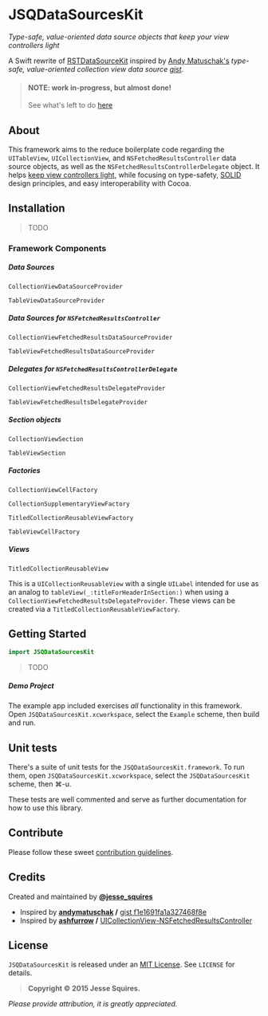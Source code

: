 # JSQDataSourcesKit

*Type-safe, value-oriented data source objects that keep your view controllers light*

A Swift rewrite of [RSTDataSourceKit](https://github.com/rosettastone/RSTDataSourceKit) inspired by [Andy Matuschak's](https://github.com/andymatuschak) *type-safe, value-oriented collection view data source [gist](https://gist.github.com/andymatuschak/f1e1691fa1a327468f8e)*. 

>#### NOTE: work in-progress, but almost done!
>
> See what's left to do [here](https://github.com/jessesquires/JSQDataSourcesKit/milestones/Release%201.0.0)

## About

This framework aims to the reduce boilerplate code regarding the `UITableView`, `UICollectionView`, and `NSFetchedResultsController` data source objects, as well as the `NSFetchedResultsControllerDelegate` object. It helps [keep view controllers light](http://www.objc.io/issue-1/), while focusing on type-safety, [SOLID](http://en.wikipedia.org/wiki/SOLID_(object-oriented_design)) design principles, and easy interoperability with Cocoa.

## Installation

> TODO

### Framework Components

##### Data Sources

`CollectionViewDataSourceProvider`

`TableViewDataSourceProvider`

##### Data Sources for `NSFetchedResultsController`

`CollectionViewFetchedResultsDataSourceProvider`

`TableViewFetchedResultsDataSourceProvider`

##### Delegates for `NSFetchedResultsControllerDelegate`

`CollectionViewFetchedResultsDelegateProvider`

`TableViewFetchedResultsDelegateProvider`

##### Section objects

`CollectionViewSection`

`TableViewSection`

##### Factories

`CollectionViewCellFactory`

`CollectionSupplementaryViewFactory`

`TitledCollectionReusableViewFactory`

`TableViewCellFactory`

##### Views

`TitledCollectionReusableView`

This is a `UICollectionReusableView` with a single `UILabel` intended for use as an analog to `tableView(_:titleForHeaderInSection:)` when using a `CollectionViewFetchedResultsDelegateProvider`. These views can be created via a `TitledCollectionReusableViewFactory`.

## Getting Started

````swift
import JSQDataSourcesKit
````
> TODO

##### Demo Project

The example app included exercises *all* functionality in this framework. Open `JSQDataSourcesKit.xcworkspace`, select the `Example` scheme, then build and run. 

## Unit tests

There's a suite of unit tests for the `JSQDataSourcesKit.framework`. To run them, open `JSQDataSourcesKit.xcworkspace`, select the `JSQDataSourcesKit` scheme, then &#x2318;-u.

These tests are well commented and serve as further documentation for how to use this library.

## Contribute

Please follow these sweet [contribution guidelines](https://github.com/jessesquires/HowToContribute).

## Credits

Created and maintained by [**@jesse_squires**](https://twitter.com/jesse_squires)

* Inspired by **[andymatuschak](https://github.com/andymatuschak) /** [gist f1e1691fa1a327468f8e](https://gist.github.com/andymatuschak/f1e1691fa1a327468f8e)
* Inspired by **[ashfurrow](https://github.com/ashfurrow) /** [UICollectionView-NSFetchedResultsController](https://github.com/ashfurrow/UICollectionView-NSFetchedResultsController)



## License

`JSQDataSourcesKit` is released under an [MIT License][mitLink]. See `LICENSE` for details.

>**Copyright &copy; 2015 Jesse Squires.**

*Please provide attribution, it is greatly appreciated.*

[mitLink]:http://opensource.org/licenses/MIT
